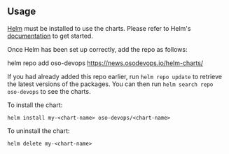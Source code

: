 ## Usage

[Helm](https://helm.sh) must be installed to use the charts. Please refer to
Helm's [documentation](https://helm.sh/docs) to get started.

Once Helm has been set up correctly, add the repo as follows:

helm repo add oso-devops https://news.osodevops.io/helm-charts/

If you had already added this repo earlier, run `helm repo update` to retrieve
the latest versions of the packages. You can then run `helm search repo
oso-devops` to see the charts.

To install the <chart-name> chart:

    helm install my-<chart-name> oso-devops/<chart-name>

To uninstall the chart:

    helm delete my-<chart-name>
